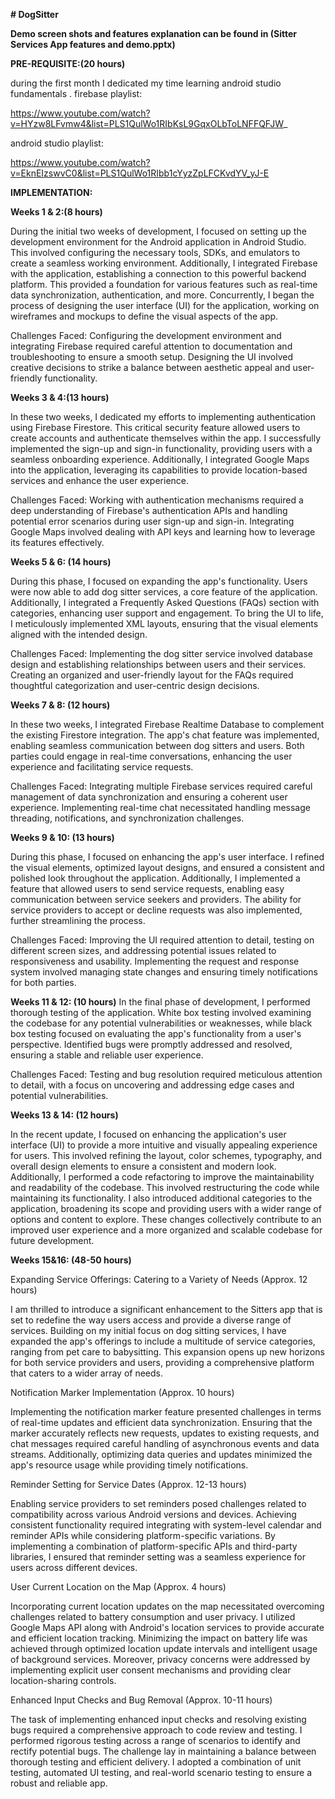 **# DogSitter**

**Demo screen shots and features explanation can be found in (Sitter Services App features and demo.pptx)**

**PRE-REQUISITE:(20 hours)**

during the first month I dedicated my time learning android studio fundamentals  .
firebase playlist:

https://www.youtube.com/watch?v=HYzw8LFvmw4&list=PLS1QulWo1RIbKsL9GqxOLbToLNFFQFJW_

android studio playlist:

https://www.youtube.com/watch?v=EknEIzswvC0&list=PLS1QulWo1RIbb1cYyzZpLFCKvdYV_yJ-E

**IMPLEMENTATION:**

**Weeks 1 & 2:(8 hours)**

During the initial two weeks of development, I focused on setting up the development environment for the Android application in Android Studio. This involved configuring the necessary tools, SDKs, and emulators to create a seamless working environment. Additionally, I integrated Firebase with the application, establishing a connection to this powerful backend platform. This provided a foundation for various features such as real-time data synchronization, authentication, and more. Concurrently, I began the process of designing the user interface (UI) for the application, working on wireframes and mockups to define the visual aspects of the app.

Challenges Faced: 
Configuring the development environment and integrating Firebase required careful attention to documentation and troubleshooting to ensure a smooth setup. Designing the UI involved creative decisions to strike a balance between aesthetic appeal and user-friendly functionality.

**Weeks 3 & 4:(13 hours)**

In these two weeks, I dedicated my efforts to implementing authentication using Firebase Firestore. This critical security feature allowed users to create accounts and authenticate themselves within the app. I successfully implemented the sign-up and sign-in functionality, providing users with a seamless onboarding experience. Additionally, I integrated Google Maps into the application, leveraging its capabilities to provide location-based services and enhance the user experience.

Challenges Faced: 
Working with authentication mechanisms required a deep understanding of Firebase's authentication APIs and handling potential error scenarios during user sign-up and sign-in. Integrating Google Maps involved dealing with API keys and learning how to leverage its features effectively.

**Weeks 5 & 6: (14 hours)**

During this phase, I focused on expanding the app's functionality. Users were now able to add dog sitter services, a core feature of the application. Additionally, I integrated a Frequently Asked Questions (FAQs) section with categories, enhancing user support and engagement. To bring the UI to life, I meticulously implemented XML layouts, ensuring that the visual elements aligned with the intended design.

Challenges Faced: 
Implementing the dog sitter service involved database design and establishing relationships between users and their services. Creating an organized and user-friendly layout for the FAQs required thoughtful categorization and user-centric design decisions.


**Weeks 7 & 8: (12 hours)**

In these two weeks, I integrated Firebase Realtime Database to complement the existing Firestore integration. The app's chat feature was implemented, enabling seamless communication between dog sitters and users. Both parties could engage in real-time conversations, enhancing the user experience and facilitating service requests.

Challenges Faced: 
Integrating multiple Firebase services required careful management of data synchronization and ensuring a coherent user experience. Implementing real-time chat necessitated handling message threading, notifications, and synchronization challenges.

**Weeks 9 & 10: (13 hours)**

During this phase, I focused on enhancing the app's user interface. I refined the visual elements, optimized layout designs, and ensured a consistent and polished look throughout the application. Additionally, I implemented a feature that allowed users to send service requests, enabling easy communication between service seekers and providers. The ability for service providers to accept or decline requests was also implemented, further streamlining the process.

Challenges Faced: 
Improving the UI required attention to detail, testing on different screen sizes, and addressing potential issues related to responsiveness and usability. Implementing the request and response system involved managing state changes and ensuring timely notifications for both parties.


**Weeks 11 & 12: (10 hours)**
In the final phase of development, I performed thorough testing of the application.
White box testing involved examining the codebase for any potential vulnerabilities or weaknesses, while black box testing focused on evaluating the app's functionality from a user's perspective. Identified bugs were promptly addressed and resolved, ensuring a stable and reliable user experience.

Challenges Faced: 
Testing and bug resolution required meticulous attention to detail, with a focus on uncovering and addressing edge cases and potential vulnerabilities.

**Weeks 13 & 14: (12 hours)**

In the recent update, I focused on enhancing the application's user interface (UI) to provide a more intuitive and visually appealing experience for users. This involved refining the layout, color schemes, typography, and overall design elements to ensure a consistent and modern look.
Additionally, I performed a code refactoring to improve the maintainability and readability of the codebase. This involved restructuring the code while maintaining its functionality. I also introduced additional categories to the application, broadening its scope and providing users with a wider range of options and content to explore.
These changes collectively contribute to an improved user experience and a more organized and scalable codebase for future development.

**Weeks 15&16: (48-50 hours)**

Expanding Service Offerings: Catering to a Variety of Needs (Approx. 12 hours)

I am thrilled to introduce a significant enhancement to the Sitters app that is set to redefine the way users access and provide a diverse range of services. Building on my initial focus on dog sitting services, I have expanded the app's offerings to include a multitude of service categories, ranging from pet care to babysitting. This expansion opens up new horizons for both service providers and users, providing a comprehensive platform that caters to a wider array of needs.

Notification Marker Implementation (Approx. 10 hours)

Implementing the notification marker feature presented challenges in terms of real-time updates and efficient data synchronization. Ensuring that the marker accurately reflects new requests, updates to existing requests, and chat messages required careful handling of asynchronous events and data streams. Additionally, optimizing data queries and updates minimized the app's resource usage while providing timely notifications.

Reminder Setting for Service Dates (Approx. 12-13 hours)

Enabling service providers to set reminders posed challenges related to compatibility across various Android versions and devices. Achieving consistent functionality required integrating with system-level calendar and reminder APIs while considering platform-specific variations. By implementing a combination of platform-specific APIs and third-party libraries, I ensured that reminder setting was a seamless experience for users across different devices.

User Current Location on the Map (Approx. 4 hours)

Incorporating current location updates on the map necessitated overcoming challenges related to battery consumption and user privacy. I utilized Google Maps API along with Android's location services to provide accurate and efficient location tracking. Minimizing the impact on battery life was achieved through optimized location update intervals and intelligent usage of background services. Moreover, privacy concerns were addressed by implementing explicit user consent mechanisms and providing clear location-sharing controls.

Enhanced Input Checks and Bug Removal (Approx. 10-11 hours)

The task of implementing enhanced input checks and resolving existing bugs required a comprehensive approach to code review and testing. I performed rigorous testing across a range of scenarios to identify and rectify potential bugs. The challenge lay in maintaining a balance between thorough testing and efficient delivery. I adopted a combination of unit testing, automated UI testing, and real-world scenario testing to ensure a robust and reliable app.
